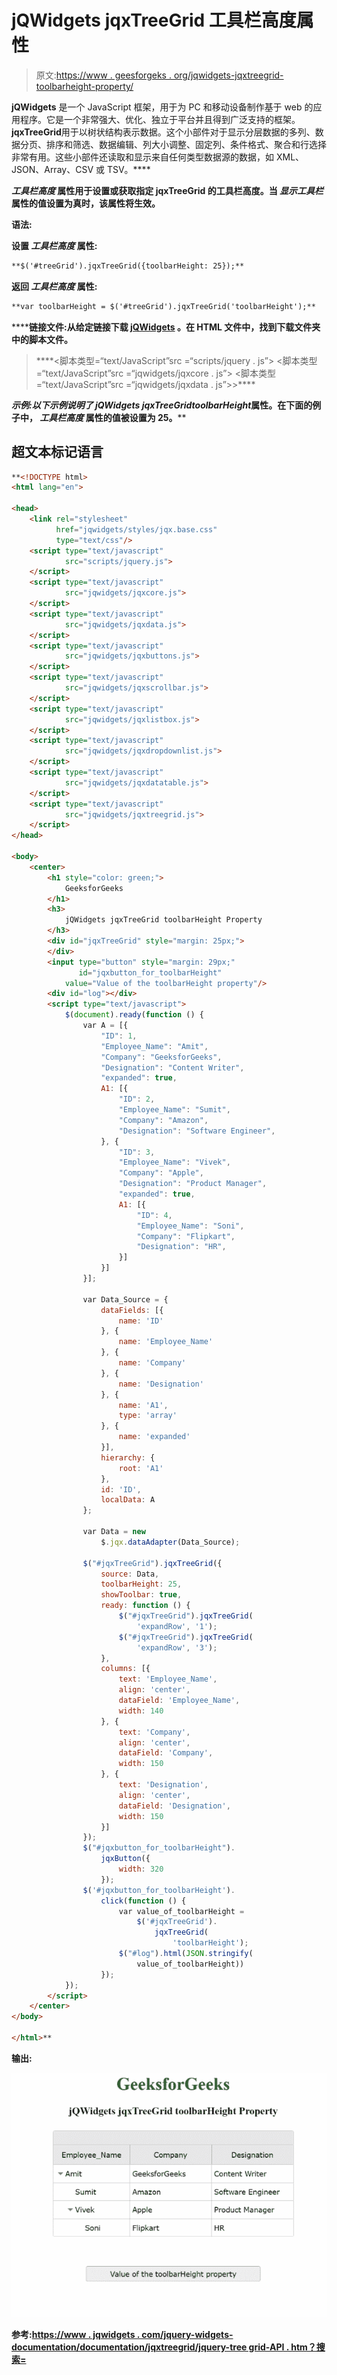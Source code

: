 # jQWidgets jqxTreeGrid 工具栏高度属性

> 原文:[https://www . geesforgeks . org/jqwidgets-jqxtreegrid-toolbarheight-property/](https://www.geeksforgeeks.org/jqwidgets-jqxtreegrid-toolbarheight-property/)

**jQWidgets** 是一个 JavaScript 框架，用于为 PC 和移动设备制作基于 web 的应用程序。它是一个非常强大、优化、独立于平台并且得到广泛支持的框架。****jqxTreeGrid****用于以树状结构表示数据。这个小部件对于显示分层数据的多列、数据分页、排序和筛选、数据编辑、列大小调整、固定列、条件格式、聚合和行选择非常有用。这些小部件还读取和显示来自任何类型数据源的数据，如 XML、JSON、Array、CSV 或 TSV。****

*******工具栏高度*** 属性用于设置或获取指定 jqxTreeGrid 的工具栏高度。当 ***显示工具栏*** 属性的值设置为真时，该属性将生效。****

******语法:******

****设置 ***工具栏高度*** 属性:****

```html
**$('#treeGrid').jqxTreeGrid({toolbarHeight: 25});** 
```

****返回 ***工具栏高度*** 属性:****

```html
**var toolbarHeight = $('#treeGrid').jqxTreeGrid('toolbarHeight');** 
```

******链接文件:**从给定链接下载 [jQWidgets](https://www.jqwidgets.com/download/) 。在 HTML 文件中，找到下载文件夹中的脚本文件。****

> <link rel="”stylesheet”" href="”jqwidgets/styles/jqx.base.css”" type="”text/css”"> ****<脚本类型=“text/JavaScript”src =“scripts/jquery . js”></脚本>
> <脚本类型=“text/JavaScript”src =“jqwidgets/jqxcore . js”></脚本>
> <脚本类型=“text/JavaScript”src =“jqwidgets/jqxdata . js”>>****

******示例:**以下示例说明了 jQWidgets jqxTreeGrid***toolbarHeight***属性。在下面的例子中， ***工具栏高度*** 属性的值被设置为 25。****

## ****超文本标记语言****

```html
**<!DOCTYPE html>
<html lang="en">

<head>
    <link rel="stylesheet"
          href="jqwidgets/styles/jqx.base.css" 
          type="text/css"/>
    <script type="text/javascript" 
            src="scripts/jquery.js">
    </script>
    <script type="text/javascript" 
            src="jqwidgets/jqxcore.js">
    </script>
    <script type="text/javascript" 
            src="jqwidgets/jqxdata.js">
    </script>
    <script type="text/javascript" 
            src="jqwidgets/jqxbuttons.js">
    </script>
    <script type="text/javascript" 
            src="jqwidgets/jqxscrollbar.js">
    </script>
    <script type="text/javascript" 
            src="jqwidgets/jqxlistbox.js">
    </script>
    <script type="text/javascript" 
            src="jqwidgets/jqxdropdownlist.js">
    </script>
    <script type="text/javascript" 
            src="jqwidgets/jqxdatatable.js">
    </script>
    <script type="text/javascript" 
            src="jqwidgets/jqxtreegrid.js">
    </script>
</head>

<body>
    <center>
        <h1 style="color: green;">
            GeeksforGeeks
        </h1>
        <h3>
            jQWidgets jqxTreeGrid toolbarHeight Property
        </h3>
        <div id="jqxTreeGrid" style="margin: 25px;">
        </div>
        <input type="button" style="margin: 29px;" 
               id="jqxbutton_for_toolbarHeight"
            value="Value of the toolbarHeight property"/>
        <div id="log"></div>
        <script type="text/javascript">
            $(document).ready(function () {
                var A = [{
                    "ID": 1,
                    "Employee_Name": "Amit",
                    "Company": "GeeksforGeeks",
                    "Designation": "Content Writer",
                    "expanded": true,
                    A1: [{
                        "ID": 2,
                        "Employee_Name": "Sumit",
                        "Company": "Amazon",
                        "Designation": "Software Engineer",
                    }, {
                        "ID": 3,
                        "Employee_Name": "Vivek",
                        "Company": "Apple",
                        "Designation": "Product Manager",
                        "expanded": true,
                        A1: [{
                            "ID": 4,
                            "Employee_Name": "Soni",
                            "Company": "Flipkart",
                            "Designation": "HR",
                        }]
                    }]
                }];

                var Data_Source = {
                    dataFields: [{
                        name: 'ID'
                    }, {
                        name: 'Employee_Name'
                    }, {
                        name: 'Company'
                    }, {
                        name: 'Designation'
                    }, {
                        name: 'A1',
                        type: 'array'
                    }, {
                        name: 'expanded'
                    }],
                    hierarchy: {
                        root: 'A1'
                    },
                    id: 'ID',
                    localData: A
                };

                var Data = new
                    $.jqx.dataAdapter(Data_Source);

                $("#jqxTreeGrid").jqxTreeGrid({
                    source: Data,
                    toolbarHeight: 25,
                    showToolbar: true,
                    ready: function () {
                        $("#jqxTreeGrid").jqxTreeGrid(
                            'expandRow', '1');
                        $("#jqxTreeGrid").jqxTreeGrid(
                            'expandRow', '3');
                    },
                    columns: [{
                        text: 'Employee_Name',
                        align: 'center',
                        dataField: 'Employee_Name',
                        width: 140
                    }, {
                        text: 'Company',
                        align: 'center',
                        dataField: 'Company',
                        width: 150
                    }, {
                        text: 'Designation',
                        align: 'center',
                        dataField: 'Designation',
                        width: 150
                    }]
                });
                $("#jqxbutton_for_toolbarHeight").
                    jqxButton({
                        width: 320
                    });
                $('#jqxbutton_for_toolbarHeight').
                    click(function () {
                        var value_of_toolbarHeight =
                            $('#jqxTreeGrid').
                                jqxTreeGrid(
                                    'toolbarHeight');
                        $("#log").html(JSON.stringify(
                            value_of_toolbarHeight))
                    });
            });
        </script>
    </center>
</body>

</html>**
```

******输出:******

****![](img/6ae6e50c9861fbfe51f34d5cdb8bcc18.png)****

******参考:**[https://www . jqwidgets . com/jquery-widgets-documentation/documentation/jqxtreegrid/jquery-tree grid-API . htm？搜索=](https://www.jqwidgets.com/jquery-widgets-documentation/documentation/jqxtreegrid/jquery-treegrid-api.htm?search=)****